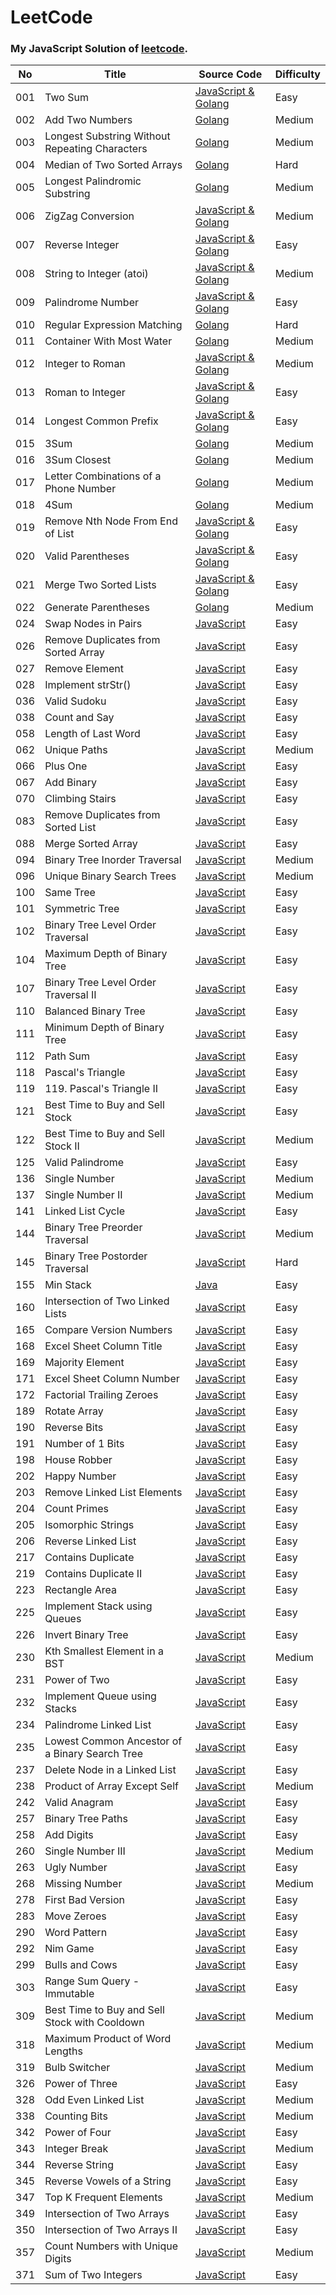 # LeetCode
### My JavaScript Solution of [leetcode](https://leetcode.com/problemset/all/).


| No | Title | Source Code | Difficulty |
|----| ----- | -------- | ---------- |
|001|Two Sum|[JavaScript & Golang](https://github.com/zj972/leetcode/tree/master/code/001.%20Two%20Sum)|Easy|
|002|Add Two Numbers|[Golang](https://github.com/zj972/leetcode/tree/master/code/002.%20Add%20Two%20Numbers)|Medium|
|003|Longest Substring Without Repeating Characters|[Golang](https://github.com/zj972/leetcode/tree/master/code/003.%20Longest%20Substring%20Without%20Repeating%20Characters)|Medium|
|004|Median of Two Sorted Arrays|[Golang](https://github.com/zj972/leetcode/tree/master/code/004.%20Median%20of%20Two%20Sorted%20Arrays)|Hard|
|005|Longest Palindromic Substring|[Golang](https://github.com/zj972/leetcode/tree/master/code/005.%20Longest%20Palindromic%20Substring)|Medium|
|006|ZigZag Conversion|[JavaScript & Golang](https://github.com/zj972/leetcode/tree/master/code/006.%20ZigZag%20Conversion)|Medium|
|007|Reverse Integer|[JavaScript & Golang](https://github.com/zj972/leetcode/tree/master/code/007.%20Reverse%20Integer)|Easy|
|008|String to Integer (atoi)|[JavaScript & Golang](https://github.com/zj972/leetcode/tree/master/code/008.%20String%20to%20Integer%20(atoi))|Medium|
|009|Palindrome Number|[JavaScript & Golang](https://github.com/zj972/leetcode/tree/master/code/009.%20Palindrome%20Number)|Easy|
|010|Regular Expression Matching|[Golang](https://github.com/zj972/leetcode/tree/master/code/010.%20Regular%20Expression%20Matching)|Hard|
|011|Container With Most Water|[Golang](https://github.com/zj972/leetcode/tree/master/code/011.%20Container%20With%20Most%20Water)|Medium|
|012|Integer to Roman|[JavaScript & Golang](https://github.com/zj972/leetcode/tree/master/code/012.%20Integer%20to%20Roman)|Medium|
|013|Roman to Integer|[JavaScript & Golang](https://github.com/zj972/leetcode/tree/master/code/013.%20Roman%20to%20Integer)|Easy|
|014|Longest Common Prefix|[JavaScript & Golang](https://github.com/zj972/leetcode/tree/master/code/014.%20Longest%20Common%20Prefix)|Easy|
|015|3Sum|[Golang](https://github.com/zj972/leetcode/tree/master/code/015.%203Sum)|Medium|
|016|3Sum Closest|[Golang](https://github.com/zj972/leetcode/tree/master/code/016.%203Sum%20Closest)|Medium|
|017|Letter Combinations of a Phone Number|[Golang](https://github.com/zj972/leetcode/tree/master/code/017.%20Letter%20Combinations%20of%20a%20Phone%20Number)|Medium|
|018|4Sum|[Golang](https://github.com/zj972/leetcode/tree/master/code/018.%204Sum)|Medium|
|019|Remove Nth Node From End of List|[JavaScript & Golang](https://github.com/zj972/leetcode/tree/master/code/019.%20Remove%20Nth%20Node%20From%20End%20of%20List)|Easy|
|020|Valid Parentheses|[JavaScript & Golang](https://github.com/zj972/leetcode/tree/master/code/020.%20Valid%20Parentheses)|Easy|
|021|Merge Two Sorted Lists|[JavaScript & Golang](https://github.com/zj972/leetcode/tree/master/code/021.%20Merge%20Two%20Sorted%20Lists)|Easy|
|022|Generate Parentheses|[Golang](https://github.com/zj972/leetcode/tree/master/code/022.%20Generate%20Parentheses)|Medium|
|024|Swap Nodes in Pairs|[JavaScript ](https://github.com/zj972/leetcode/tree/master/code/024.%20Swap%20Nodes%20in%20Pairs)|Easy|
|026|Remove Duplicates from Sorted Array|[JavaScript](https://github.com/zj972/leetcode/tree/master/code/026.%20Remove%20Duplicates%20from%20Sorted%20Array)|Easy|
|027|Remove Element|[JavaScript](https://github.com/zj972/leetcode/tree/master/code/027.%20Remove%20Element)|Easy|
|028|Implement strStr()|[JavaScript](https://github.com/zj972/leetcode/tree/master/code/028.%20Implement%20strStr())|Easy|
|036|Valid Sudoku|[JavaScript](https://github.com/zj972/leetcode/tree/master/code/036.%20Valid%20Sudoku)|Easy|
|038|Count and Say|[JavaScript](https://github.com/zj972/leetcode/tree/master/code/038.%20Count%20and%20Say)|Easy|
|058|Length of Last Word|[JavaScript](https://github.com/zj972/leetcode/tree/master/code/058.%20Length%20of%20Last%20Word)|Easy|
|062|Unique Paths|[JavaScript](https://github.com/zj972/leetcode/tree/master/code/062.%20Unique%20Paths)|Medium|
|066|Plus One|[JavaScript](https://github.com/zj972/leetcode/tree/master/code/066.%20Plus%20One)|Easy|
|067|Add Binary|[JavaScript](https://github.com/zj972/leetcode/tree/master/code/067.%20Add%20Binary)|Easy|
|070|Climbing Stairs|[JavaScript](https://github.com/zj972/leetcode/tree/master/code/070.%20Climbing%20Stairs)|Easy|
|083|Remove Duplicates from Sorted List|[JavaScript](https://github.com/zj972/leetcode/tree/master/code/083.%20Remove%20Duplicates%20from%20Sorted%20List)|Easy|
|088|Merge Sorted Array|[JavaScript](https://github.com/zj972/leetcode/tree/master/code/088.%20Merge%20Sorted%20Array)|Easy|
|094|Binary Tree Inorder Traversal|[JavaScript](https://github.com/zj972/leetcode/tree/master/code/094.%20Binary%20Tree%20Inorder%20Traversal)|Medium|
|096|Unique Binary Search Trees|[JavaScript](https://github.com/zj972/leetcode/tree/master/code/096.%20Unique%20Binary%20Search%20Trees)|Medium|
|100|Same Tree|[JavaScript](https://github.com/zj972/leetcode/tree/master/code/100.%20Same%20Tree)|Easy|
|101|Symmetric Tree|[JavaScript](https://github.com/zj972/leetcode/tree/master/code/101.%20Symmetric%20Tree)|Easy|
|102|Binary Tree Level Order Traversal|[JavaScript](https://github.com/zj972/leetcode/tree/master/code/102.%20Binary%20Tree%20Level%20Order%20Traversal)|Easy|
|104|Maximum Depth of Binary Tree|[JavaScript](https://github.com/zj972/leetcode/tree/master/code/104.%20Maximum%20Depth%20of%20Binary%20Tree)|Easy|
|107|Binary Tree Level Order Traversal II|[JavaScript](https://github.com/zj972/leetcode/tree/master/code/107.%20Binary%20Tree%20Level%20Order%20Traversal%20II)|Easy|
|110|Balanced Binary Tree|[JavaScript](https://github.com/zj972/leetcode/tree/master/code/110.%20Balanced%20Binary%20Tree)|Easy|
|111|Minimum Depth of Binary Tree|[JavaScript](https://github.com/zj972/leetcode/tree/master/code/111.%20Minimum%20Depth%20of%20Binary%20Tree)|Easy|
|112|Path Sum|[JavaScript](https://github.com/zj972/leetcode/tree/master/code/112.%20Path%20Sum)|Easy|
|118|Pascal's Triangle|[JavaScript](https://github.com/zj972/leetcode/tree/master/code/118.%20Pascal's%20Triangle)|Easy|
|119|119. Pascal's Triangle II|[JavaScript](https://github.com/zj972/leetcode/tree/master/code/119.%20Pascal's%20Triangle%20II)|Easy|
|121|Best Time to Buy and Sell Stock|[JavaScript](https://github.com/zj972/leetcode/tree/master/code/121.%20Best%20Time%20to%20Buy%20and%20Sell%20Stock)|Easy|
|122|Best Time to Buy and Sell Stock II|[JavaScript](https://github.com/zj972/leetcode/tree/master/code/122.%20Best%20Time%20to%20Buy%20and%20Sell%20Stock%20II)|Medium|
|125|Valid Palindrome|[JavaScript](https://github.com/zj972/leetcode/tree/master/code/125.%20Valid%20Palindrome)|Easy|
|136|Single Number|[JavaScript](https://github.com/zj972/leetcode/tree/master/code/136.%20Single%20Number)|Medium|
|137|Single Number II|[JavaScript](https://github.com/zj972/leetcode/tree/master/code/137.%20Single%20Number%20II)|Medium|
|141|Linked List Cycle|[JavaScript](https://github.com/zj972/leetcode/tree/master/code/141.%20Linked%20List%20Cycle)|Easy|
|144|Binary Tree Preorder Traversal|[JavaScript](https://github.com/zj972/leetcode/tree/master/code/144.%20Binary%20Tree%20Preorder%20Traversal)|Medium|
|145|Binary Tree Postorder Traversal|[JavaScript](https://github.com/zj972/leetcode/tree/master/code/145.%20Binary%20Tree%20Postorder%20Traversal)|Hard|
|155|Min Stack|[Java](https://github.com/zj972/leetcode/tree/master/code/155.%20Min%20Stack)|Easy|
|160|Intersection of Two Linked Lists|[JavaScript](https://github.com/zj972/leetcode/tree/master/code/160.%20Intersection%20of%20Two%20Linked%20Lists)|Easy|
|165|Compare Version Numbers|[JavaScript](https://github.com/zj972/leetcode/tree/master/code/165.%20Compare%20Version%20Numbers)|Easy|
|168|Excel Sheet Column Title|[JavaScript](https://github.com/zj972/leetcode/tree/master/code/168.%20Excel%20Sheet%20Column%20Title)|Easy|
|169|Majority Element|[JavaScript](https://github.com/zj972/leetcode/tree/master/code/169.%20Majority%20Element)|Easy|
|171|Excel Sheet Column Number|[JavaScript](https://github.com/zj972/leetcode/tree/master/code/171.%20Excel%20Sheet%20Column%20Number)|Easy|
|172|Factorial Trailing Zeroes|[JavaScript](https://github.com/zj972/leetcode/tree/master/code/172.%20Factorial%20Trailing%20Zeroes)|Easy|
|189|Rotate Array|[JavaScript](https://github.com/zj972/leetcode/tree/master/code/189.%20Rotate%20Array)|Easy|
|190|Reverse Bits|[JavaScript](https://github.com/zj972/leetcode/tree/master/code/190.%20Reverse%20Bits)|Easy|
|191|Number of 1 Bits|[JavaScript](https://github.com/zj972/leetcode/tree/master/code/191.%20Number%20of%201%20Bits)|Easy|
|198|House Robber|[JavaScript](https://github.com/zj972/leetcode/tree/master/code/198.%20House%20Robber)|Easy|
|202|Happy Number|[JavaScript](https://github.com/zj972/leetcode/tree/master/code/202.%20Happy%20Number)|Easy|
|203|Remove Linked List Elements|[JavaScript](https://github.com/zj972/leetcode/tree/master/code/203.%20Remove%20Linked%20List%20Elements)|Easy|
|204|Count Primes|[JavaScript](https://github.com/zj972/leetcode/tree/master/code/204.%20Count%20Primes)|Easy|
|205|Isomorphic Strings|[JavaScript](https://github.com/zj972/leetcode/tree/master/code/205.%20Isomorphic%20Strings)|Easy|
|206|Reverse Linked List|[JavaScript](https://github.com/zj972/leetcode/tree/master/code/206.%20Reverse%20Linked%20List)|Easy|
|217|Contains Duplicate|[JavaScript](https://github.com/zj972/leetcode/tree/master/code/217.%20Contains%20Duplicate)|Easy|
|219|Contains Duplicate II|[JavaScript](https://github.com/zj972/leetcode/tree/master/code/219.%20Contains%20Duplicate%20II)|Easy|
|223|Rectangle Area|[JavaScript](https://github.com/zj972/leetcode/tree/master/code/223.%20Rectangle%20Area)|Easy|
|225|Implement Stack using Queues|[JavaScript](https://github.com/zj972/leetcode/tree/master/code/225.%20Implement%20Stack%20using%20Queues)|Easy|
|226|Invert Binary Tree|[JavaScript](https://github.com/zj972/leetcode/tree/master/code/226.%20Invert%20Binary%20Tree)|Easy|
|230|Kth Smallest Element in a BST|[JavaScript](https://github.com/zj972/leetcode/tree/master/code/230.%20Kth%20Smallest%20Element%20in%20a%20BST)|Medium|
|231|Power of Two|[JavaScript](https://github.com/zj972/leetcode/tree/master/code/231.%20Power%20of%20Two)|Easy|
|232|Implement Queue using Stacks|[JavaScript](https://github.com/zj972/leetcode/tree/master/code/232.%20Implement%20Queue%20using%20Stacks)|Easy|
|234|Palindrome Linked List|[JavaScript](https://github.com/zj972/leetcode/tree/master/code/234.%20Palindrome%20Linked%20List)|Easy|
|235|Lowest Common Ancestor of a Binary Search Tree|[JavaScript](https://github.com/zj972/leetcode/tree/master/code/235.%20Lowest%20Common%20Ancestor%20of%20a%20Binary%20Search%20Tree)|Easy|
|237|Delete Node in a Linked List|[JavaScript](https://github.com/zj972/leetcode/tree/master/code/237.%20Delete%20Node%20in%20a%20Linked%20List)|Easy|
|238|Product of Array Except Self|[JavaScript](https://github.com/zj972/leetcode/tree/master/code/238.%20Product%20of%20Array%20Except%20Self)|Medium|
|242|Valid Anagram|[JavaScript](https://github.com/zj972/leetcode/tree/master/code/242.%20Valid%20Anagram)|Easy|
|257|Binary Tree Paths|[JavaScript](https://github.com/zj972/leetcode/tree/master/code/257.%20Binary%20Tree%20Paths)|Easy|
|258|Add Digits|[JavaScript](https://github.com/zj972/leetcode/tree/master/code/258.%20Add%20Digits)|Easy|
|260|Single Number III|[JavaScript](https://github.com/zj972/leetcode/tree/master/code/260.%20Single%20Number%20III)|Medium|
|263|Ugly Number|[JavaScript](https://github.com/zj972/leetcode/tree/master/code/263.%20Ugly%20Number)|Easy|
|268|Missing Number|[JavaScript](https://github.com/zj972/leetcode/tree/master/code/268.%20Missing%20Number)|Medium|
|278|First Bad Version|[JavaScript](https://github.com/zj972/leetcode/tree/master/code/278.%20First%20Bad%20Version)|Easy|
|283|Move Zeroes|[JavaScript](https://github.com/zj972/leetcode/tree/master/code/283.%20Move%20Zeroes)|Easy|
|290|Word Pattern|[JavaScript](https://github.com/zj972/leetcode/tree/master/code/290.%20Word%20Pattern)|Easy|
|292|Nim Game|[JavaScript](https://github.com/zj972/leetcode/tree/master/code/292.%20Nim%20Game)|Easy|
|299|Bulls and Cows|[JavaScript](https://github.com/zj972/leetcode/tree/master/code/299.%20Bulls%20and%20Cows)|Easy|
|303|Range Sum Query - Immutable|[JavaScript](https://github.com/zj972/leetcode/tree/master/code/303.%20Range%20Sum%20Query%20-%20Immutable)|Easy|
|309|Best Time to Buy and Sell Stock with Cooldown|[JavaScript](https://github.com/zj972/leetcode/tree/master/code/309.%20Best%20Time%20to%20Buy%20and%20Sell%20Stock%20with%20Cooldown)|Medium|
|318|Maximum Product of Word Lengths|[JavaScript](https://github.com/zj972/leetcode/tree/master/code/318.%20Maximum%20Product%20of%20Word%20Lengths)|Medium|
|319|Bulb Switcher|[JavaScript](https://github.com/zj972/leetcode/tree/master/code/319.%20Bulb%20Switcher)|Medium|
|326|Power of Three|[JavaScript](https://github.com/zj972/leetcode/tree/master/code/326.%20Power%20of%20Three)|Easy|
|328|Odd Even Linked List|[JavaScript](https://github.com/zj972/leetcode/tree/master/code/328.%20Odd%20Even%20Linked%20List)|Medium|
|338|Counting Bits|[JavaScript](https://github.com/zj972/leetcode/tree/master/code/338.%20Counting%20Bits)|Medium|
|342|Power of Four|[JavaScript](https://github.com/zj972/leetcode/tree/master/code/342.%20Power%20of%20Four)|Easy|
|343|Integer Break|[JavaScript](https://github.com/zj972/leetcode/tree/master/code/343.%20Integer%20Break)|Medium|
|344|Reverse String|[JavaScript](https://github.com/zj972/leetcode/tree/master/code/344.%20Reverse%20String)|Easy|
|345|Reverse Vowels of a String|[JavaScript](https://github.com/zj972/leetcode/tree/master/code/345.%20Reverse%20Vowels%20of%20a%20String)|Easy|
|347|Top K Frequent Elements|[JavaScript](https://github.com/zj972/leetcode/tree/master/code/347.%20Top%20K%20Frequent%20Elements)|Medium|
|349|Intersection of Two Arrays|[JavaScript](https://github.com/zj972/leetcode/tree/master/code/349.%20Intersection%20of%20Two%20Arrays)|Easy|
|350|Intersection of Two Arrays II|[JavaScript](https://github.com/zj972/leetcode/tree/master/code/350.%20Intersection%20of%20Two%20Arrays%20II)|Easy|
|357|Count Numbers with Unique Digits|[JavaScript](https://github.com/zj972/leetcode/tree/master/code/357.%20Count%20Numbers%20with%20Unique%20Digits)|Medium|
|371|Sum of Two Integers|[JavaScript](https://github.com/zj972/leetcode/tree/master/code/371.%20Sum%20of%20Two%20Integers)|Easy|
